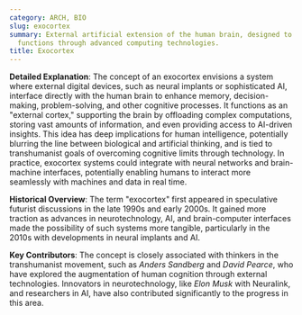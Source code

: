 ```yaml
---
category: ARCH, BIO
slug: exocortex
summary: External artificial extension of the human brain, designed to augment cognitive
  functions through advanced computing technologies.
title: Exocortex
---
```


**Detailed Explanation**: The concept of an exocortex envisions a system where external digital devices, such as neural implants or sophisticated AI, interface directly with the human brain to enhance memory, decision-making, problem-solving, and other cognitive processes. It functions as an "external cortex," supporting the brain by offloading complex computations, storing vast amounts of information, and even providing access to AI-driven insights. This idea has deep implications for human intelligence, potentially blurring the line between biological and artificial thinking, and is tied to transhumanist goals of overcoming cognitive limits through technology. In practice, exocortex systems could integrate with neural networks and brain-machine interfaces, potentially enabling humans to interact more seamlessly with machines and data in real time.

**Historical Overview**: The term "exocortex" first appeared in speculative futurist discussions in the late 1990s and early 2000s. It gained more traction as advances in neurotechnology, AI, and brain-computer interfaces made the possibility of such systems more tangible, particularly in the 2010s with developments in neural implants and AI.

**Key Contributors**: The concept is closely associated with thinkers in the transhumanist movement, such as _Anders Sandberg_ and _David Pearce_, who have explored the augmentation of human cognition through external technologies. Innovators in neurotechnology, like _Elon Musk_ with Neuralink, and researchers in AI, have also contributed significantly to the progress in this area.